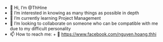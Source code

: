 - 👋 Hi, I’m @ThHine
- 👀 I’m interested in knowing as many things as possible in depth
- 🌱 I’m currently learning Project Management
- 💞️ I’m looking to collaborate on someone who can be compatible with me due to my difficult personality
- 📫 How to reach me: + 🦥 https://www.facebook.com/nguyen.hoang.thhi

<!---
ThHine/ThHine is a ✨ special ✨ repository because its `README.md` (this file) appears on your GitHub profile.
You can click the Preview link to take a look at your changes.
--->
